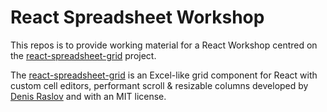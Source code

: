 # React Spreadsheet Workshop

This repos is to provide working material for a React Workshop centred on the [react-spreadsheet-grid](https://github.com/denisraslov/react-spreadsheet-grid) project. 

The [react-spreadsheet-grid](https://github.com/denisraslov/react-spreadsheet-grid) is an Excel-like grid component for React with custom cell editors, performant scroll & resizable columns developed by [Denis Raslov](https://github.com/denisraslov) and with an MIT license.
